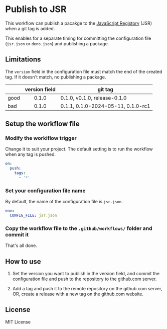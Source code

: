 # Publish to JSR

This workflow can publish a pacakge to the
[JavaScript Registory](https://jsr.io/) (JSR) when a git tag is added.

This enables for a separate timing for committing the configuration file
(`jsr.json` or `deno.json`) and publishing a package.

## Limitations

The `version` field in the configuration file must match the end of the created
tag. If it doesn't match, no publishing a package.

||version field|git tag|
|---|:---:|---|
|good|0.1.0|0.1.0, v0.1.0, release-0.1.0|
|bad|0.1.0|0.1.1, 0.1.0-2024-05-11, 0.1.0-rc1|

## Setup the workflow file

### Modify the workiflow trigger

Change it to suit your project. The default setting is to run the workflow when
any tag is pushed.

```yaml
on:
  push:
    tags:
      - '*'
```

### Set your configuration file name

By default, the name of the configuration file is `jsr.json`.

```yaml
env:
  CONFIG_FILE: jsr.json
```

### Copy the workflow file to the `.github/workflows/` folder and commit it

That's all done.

## How to use

1. Set the version you want to publish in the version field, and commit the
   configuration file and push to the repository to the github.com server.

2. Add a tag and push it to the remote repository on the github.com server,
   OR, create a release with a new tag on the github.com website.

## License

MIT License
